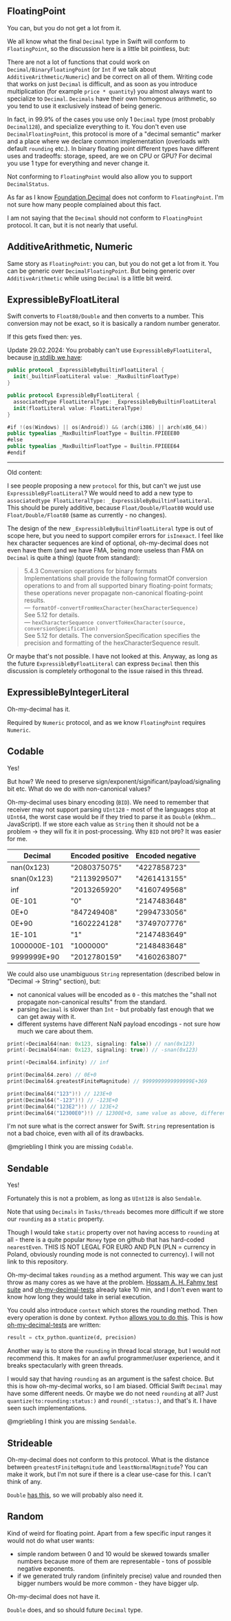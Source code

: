 ## FloatingPoint

You can, but you do not get a lot from it.

We all know what the final `Decimal` type in Swift will conform to `FloatingPoint`, so the discussion here is a little bit pointless, but:

There are not a lot of functions that could work on `Decimal/BinaryFloatingPoint` (or `Int` if we talk about `AdditiveArithmetic/Numeric`) and be correct on all of them. Writing code that works on just `Decimal` is difficult, and as soon as you introduce multiplication (for example `price * quantity`) you almost always want to specialize to `Decimal`. `Decimals` have their own homogenous arithmetic, so you tend to use it exclusively instead of being generic.

In fact, in 99.9% of the cases you use only 1 `Decimal` type (most probably `Decimal128`), and specialize everything to it. You don't even use `DecimalFloatingPoint`, this protocol is more of a "decimal semantic" marker and a place where we declare common implementation (overloads with default `rounding` etc.). In binary floating point different types have different uses and tradeoffs: storage, speed, are we on CPU or GPU? For decimal you use 1 type for everything and never change it.

Not conforming to `FloatingPoint` would also allow you to support `DecimalStatus`.

As far as I know [Foundation.Decimal](https://developer.apple.com/documentation/foundation/decimal) does not conform to `FloatingPoint`. I'm not sure how many people complained about this fact.

I am not saying that the `Decimal` should not conform to `FloatingPoint` protocol. It can, but it is not nearly that useful.

## AdditiveArithmetic, Numeric

Same story as `FloatingPoint`: you can, but you do not get a lot from it. You can be generic over `DecimalFloatingPoint`. But being generic over `AdditiveArithmetic` while using `Decimal` is a little bit weird.

## ExpressibleByFloatLiteral

Swift converts to `Float80/Double` and then converts to a number.
This conversion may not be exact, so it is basically a random number generator.

If this gets fixed then: yes.

Update 29.02.2024: You probably can't use `ExpressibleByFloatLiteral`, because [in stdlib we have](https://github.com/apple/swift/blob/main/stdlib/public/core/CompilerProtocols.swift#L321):

```swift
public protocol _ExpressibleByBuiltinFloatLiteral {
  init(_builtinFloatLiteral value: _MaxBuiltinFloatType)
}

public protocol ExpressibleByFloatLiteral {
  associatedtype FloatLiteralType: _ExpressibleByBuiltinFloatLiteral
  init(floatLiteral value: FloatLiteralType)
}

#if !(os(Windows) || os(Android)) && (arch(i386) || arch(x86_64))
public typealias _MaxBuiltinFloatType = Builtin.FPIEEE80
#else
public typealias _MaxBuiltinFloatType = Builtin.FPIEEE64
#endif
```

---

Old content:

I see people proposing a new `protocol` for this, but can't we just use `ExpressibleByFloatLiteral`? We would need to add a new type to `associatedtype FloatLiteralType: _ExpressibleByBuiltinFloatLiteral`. This should be purely additive, because `Float/Double/Float80` would use `Float/Double/Float80` (same as currently - no changes).

The design of the new `_ExpressibleByBuiltinFloatLiteral` type is out of scope here, but you need to support compiler errors for `isInexact`. I feel like hex character sequences are kind of optional, oh-my-decimal does not even have them (and we have FMA, being more useless than FMA on `Decimal` is quite a thing) (quote from standard):

> 5.4.3 Conversion operations for binary formats<br/>
> Implementations shall provide the following formatOf conversion operations to and from all supported binary floating-point formats; these operations never propagate non-canonical floating-point results.<br/>
> ― `formatOf-convertFromHexCharacter(hexCharacterSequence)`<br/>
> See 5.12 for details.<br/>
> ― `hexCharacterSequence convertToHexCharacter(source, conversionSpecification)`<br/>
> See 5.12 for details. The conversionSpecification specifies the precision and formatting of the hexCharacterSequence result.

Or maybe that's not possible. I have not looked at this. Anyway, as long as the future `ExpressibleByFloatLiteral` can express `Decimal` then this discussion is completely orthogonal to the issue raised in this thread.

## ExpressibleByIntegerLiteral

Oh-my-decimal has it.

Required by `Numeric` protocol, and as we know `FloatingPoint` requires `Numeric`.

## Codable

Yes!

But how? We need to preserve sign/exponent/significant/payload/signaling bit etc. What do we do with non-canonical values?

Oh-my-decimal uses binary encoding (`BID`). We need to remember that receiver may not support parsing `UInt128` - most of the languages stop at `UInt64`, the worst case would be if they tried to parse it as `Double` (ekhm… JavaScript). If we store each value as `String` then it should not be a problem -> they will fix it in post-processing. Why `BID` not `DPD`? It was easier for me.

| Decimal      | Encoded positive | Encoded negative |
|--------------|--------------|--------------|
| nan(0x123)   | "2080375075" | "4227858723" |
| snan(0x123)  | "2113929507" | "4261413155" |
| inf          | "2013265920" | "4160749568" |
| 0E-101       | "0"          | "2147483648" |
| 0E+0         | "847249408"  | "2994733056" |
| 0E+90        | "1602224128" | "3749707776" |
| 1E-101       | "1"          | "2147483649" |
| 1000000E-101 | "1000000"    | "2148483648" |
| 9999999E+90  | "2012780159" | "4160263807" |

We could also use unambiguous `String` representation (described below in "Decimal -> String" section), but:
- not canonical values will be encoded as `0` - this matches the "shall not propagate non-canonical results" from the standard.
- parsing `Decimal` is slower than `Int` - but probably fast enough that we can get away with it.
- different systems have different NaN payload encodings - not sure how much we care about them.

```swift
print(+Decimal64(nan: 0x123, signaling: false)) // nan(0x123)
print(-Decimal64(nan: 0x123, signaling: true)) // -snan(0x123)

print(+Decimal64.infinity) // inf

print(Decimal64.zero) // 0E+0
print(Decimal64.greatestFiniteMagnitude) // 9999999999999999E+369

print(Decimal64("123")!) // 123E+0
print(Decimal64("-123")!) // -123E+0
print(Decimal64("123E2")!) // 123E+2
print(Decimal64("12300E0")!) // 12300E+0, same value as above, different cohort member
```

I'm not sure what is the correct answer for Swift. `String` representation is not a bad choice, even with all of its drawbacks.

@mgriebling I think you are missing `Codable`.

## Sendable

Yes!

Fortunately this is not a problem, as long as `UInt128` is also `Sendable`.

Note that using `Decimals` in `Tasks/threads` becomes more difficult if we store our `rounding` as a `static` property.

Though I would take `static` property over not having access to `rounding` at all - there is a quite popular `Money` type on github that has hard-coded `nearestEven`. THIS IS NOT LEGAL FOR EURO AND PLN (PLN = currency in Poland, obviously rounding mode is not connected to currency). I will not link to this repository.

Oh-my-decimal takes `rounding` as a method argument. This way we can just throw as many cores as we have at the problem. [Hossam A. H. Fahmy test suite](http://eece.cu.edu.eg/~hfahmy/arith_debug/) and [oh-my-decimal-tests](https://github.com/LiarPrincess/Oh-my-decimal-tests) already take 10 min, and I don't even want to know how long they would take in serial execution.

You could also introduce `context` which stores the rounding method. Then every operation is done by context. `Python` [allows you to do this](https://docs.python.org/3/library/decimal.html#context-objects). This is how [oh-my-decimal-tests](https://github.com/LiarPrincess/Oh-my-decimal-tests) are written:

```Python
result = ctx_python.quantize(d, precision)
```

Another way is to store the `rounding` in thread local storage, but I would not recommend this. It makes for an awful programmer/user experience, and it breaks spectacularly with green threads.

I would say that having `rounding` as an argument is the safest choice. But this is how oh-my-decimal works, so I am biased. Official Swift `Decimal` may have some different needs. Or maybe we do not need `rounding` at all? Just `quantize(to:rounding:status:)` and `round(_:status:)`, and that's it. I have seen such implementations.

@mgriebling I think you are missing `Sendable`.

## Strideable

Oh-my-decimal does not conform to this protocol.
What is the distance between `greatestFiniteMagnitude` and `leastNormalMagnitude`? You can make it work, but I'm not sure if there is a clear use-case for this. I can't think of any.

`Double` [has this](https://github.com/apple/swift/blob/main/stdlib/public/core/FloatingPointTypes.swift.gyb#L1271), so we will probably also need it.

## Random

Kind of weird for floating point. Apart from a few specific input ranges it would not do what user wants:
- simple random between 0 and 10 would be skewed towards smaller numbers because more of them are representable - tons of possible negative exponents.
- if we generated truly random (infinitely precise) value and rounded then bigger numbers would be more common - they have bigger ulp.

Oh-my-decimal does not have it.

`Double` does, and so should future `Decimal` type.
